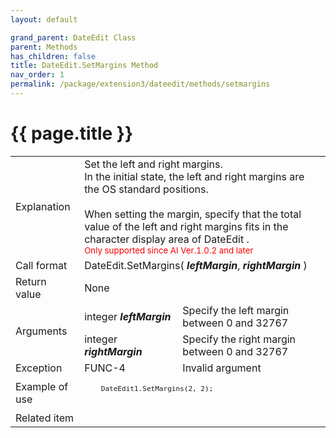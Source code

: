 ```yaml
---
layout: default

grand_parent: DateEdit Class
parent: Methods
has_children: false
title: DateEdit.SetMargins Method
nav_order: 1
permalink: /package/extension3/dateedit/methods/setmargins
---
```

# {{ page.title }}

<table> 
  <tr>
    <td>Explanation</td>
    <td colspan="2">Set the left and right margins.<br>In the initial state, the left and right margins are the OS standard positions.<br><br>When setting the margin, specify that the total value of the left and right margins fits in the character display area of ​​DateEdit .<br><small><span style="color:red">Only supported since AI Ver.1.0.2 and later</span></small></td>
  </tr>
  <tr>
    <td>Call format</td>
    <td colspan="2">DateEdit.SetMargins( <b><i>leftMargin</i></b>, <b><i>rightMargin</i></b> )</td>
  </tr>
  <tr>
    <td>Return value</td>
    <td colspan="2">None</td>
  </tr>  
  <tr>
    <td rowspan="2">Arguments</td>
    <td>integer <b><i>leftMargin</i></b></td>
    <td>Specify the left margin between 0 and 32767</td>
  </tr>
  <tr>
    <td>integer <b><i>rightMargin</i></b></td>
    <td>Specify the right margin between 0 and 32767</td>
  </tr>
  <tr>
    <td>Exception</td>
    <td>FUNC-4</td>
    <td>Invalid argument</td>
  </tr>
  <tr>
    <td>Example of use</td>
    <td colspan="2"><code><pre>
    DateEdit1.SetMargins(2, 2);
    </pre></code></td>
  </tr>
  <tr>
    <td>Related item</td>
    <td colspan="2"></td>
  </tr>
</table>

